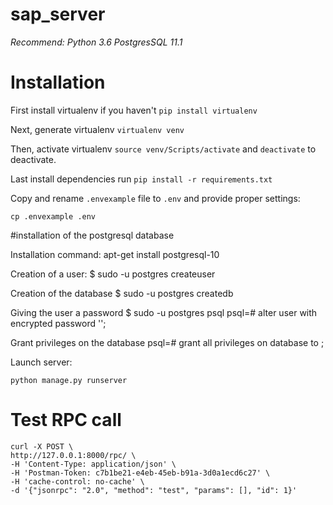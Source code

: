 # sap_server

*Recommend: Python 3.6*
            *PostgresSQL 11.1*

# Installation

First install virtualenv if you haven't `pip install virtualenv`

Next, generate virtualenv `virtualenv venv`

Then, activate virtualenv `source venv/Scripts/activate` and `deactivate` to deactivate.

Last install dependencies run `pip install -r requirements.txt`

Copy and rename `.envexample` file to `.env` and provide proper settings:

`cp .envexample .env`

#installation of the postgresql database

Installation command:
apt-get install postgresql-10

Creation of a user:
$ sudo -u postgres createuser <username>
           
Creation of the database
$ sudo -u postgres createdb <dbname>

Giving the user a password
$ sudo -u postgres psql
psql=# alter user <username> with encrypted password '<password>';

Grant privileges on the database
psql=# grant all privileges on database <dbname> to <username> ;

Launch server:

`python manage.py runserver`
# Test RPC call
```
curl -X POST \
http://127.0.0.1:8000/rpc/ \
-H 'Content-Type: application/json' \
-H 'Postman-Token: c7b1be21-e4eb-45eb-b91a-3d0a1ecd6c27' \
-H 'cache-control: no-cache' \
-d '{"jsonrpc": "2.0", "method": "test", "params": [], "id": 1}'
```
